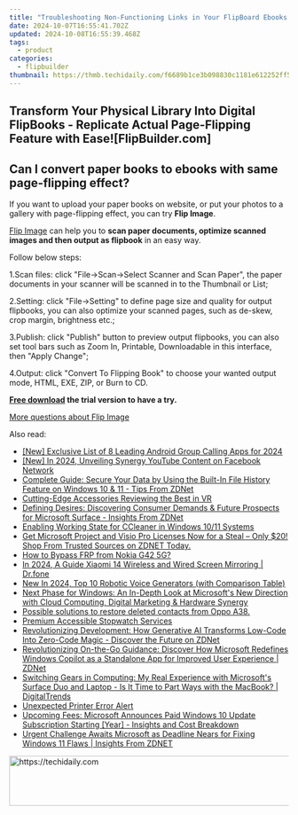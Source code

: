 ```yaml
---
title: "Troubleshooting Non-Functioning Links in Your FlipBoard Ebooks: Tips & Solutions"
date: 2024-10-07T16:55:41.702Z
updated: 2024-10-08T16:55:39.468Z
tags:
  - product
categories:
  - flipbuilder
thumbnail: https://thmb.techidaily.com/f6689b1ce3b098830c1181e612252ff5b928460b4d7d4122dbd300e015bd5d6c.jpg
---
```


## Transform Your Physical Library Into Digital FlipBooks - Replicate Actual Page-Flipping Feature with Ease![FlipBuilder.com]

## Can I convert paper books to ebooks with same page-flipping effect?

If you want to upload your paper books on website, or put your photos to a gallery with page-flipping effect, you can try **Flip Image**. 

[Flip Image](https://tools.techidaily.com/flipbuilder/products/) can help you to **scan paper documents, optimize scanned images and then output as flipbook** in an easy way.

Follow below steps:

1.Scan files: click "File->Scan->Select Scanner and Scan Paper", the paper documents in your scanner will be scanned in to the Thumbnail or List;

2.Setting: click "File->Setting" to define page size and quality for output flipbooks, you can also optimize your scanned pages, such as de-skew, crop margin, brightness etc.;

3.Publish: click "Publish" button to preview output flipbooks, you can also set tool bars such as Zoom In, Printable, Downloadable in this interface, then "Apply Change";

4.Output: click "Convert To Flipping Book" to choose your wanted output mode, HTML, EXE, ZIP, or Burn to CD.

**[Free download](https://tools.techidaily.com/flipbuilder/products/) the trial version to have a try.** 

[More questions about Flip Image](https://tools.techidaily.com/flipbuilder/products/)

<ins class="adsbygoogle"
     style="display:block"
     data-ad-format="autorelaxed"
     data-ad-client="ca-pub-7571918770474297"
     data-ad-slot="1223367746"></ins>

<ins class="adsbygoogle"
     style="display:block"
     data-ad-client="ca-pub-7571918770474297"
     data-ad-slot="8358498916"
     data-ad-format="auto"
     data-full-width-responsive="true"></ins>

<span class="atpl-alsoreadstyle">Also read:</span>
<div><ul>
<li><a href="https://screen-video-capture.techidaily.com/new-exclusive-list-of-8-leading-android-group-calling-apps-for-2024/"><u>[New] Exclusive List of 8 Leading Android Group Calling Apps for 2024</u></a></li>
<li><a href="https://facebook-videos.techidaily.com/new-in-2024-unveiling-synergy-youtube-content-on-facebook-network/"><u>[New] In 2024, Unveiling Synergy YouTube Content on Facebook Network</u></a></li>
<li><a href="https://win-deluxe.techidaily.com/complete-guide-secure-your-data-by-using-the-built-in-file-history-feature-on-windows-10-and-11-tips-from-zdnet/"><u>Complete Guide: Secure Your Data by Using the Built-In File History Feature on Windows 10 & 11 - Tips From ZDNet</u></a></li>
<li><a href="https://fox-hovers.techidaily.com/cutting-edge-accessories-reviewing-the-best-in-vr/"><u>Cutting-Edge Accessories Reviewing the Best in VR</u></a></li>
<li><a href="https://win-deluxe.techidaily.com/defining-desires-discovering-consumer-demands-and-future-prospects-for-microsoft-surface-insights-from-zdnet/"><u>Defining Desires: Discovering Consumer Demands & Future Prospects for Microsoft Surface - Insights From ZDNet</u></a></li>
<li><a href="https://win11.techidaily.com/enabling-working-state-for-ccleaner-in-windows-1011-systems/"><u>Enabling Working State for CCleaner in Windows 10/11 Systems</u></a></li>
<li><a href="https://win-deluxe.techidaily.com/get-microsoft-project-and-visio-pro-licenses-now-for-a-steal-only-20-shop-from-trusted-sources-on-zdnet-today/"><u>Get Microsoft Project and Visio Pro Licenses Now for a Steal – Only $20! Shop From Trusted Sources on ZDNET Today.</u></a></li>
<li><a href="https://android-frp.techidaily.com/how-to-bypass-frp-from-nokia-g42-5g-by-drfone-android/"><u>How to Bypass FRP from Nokia G42 5G?</u></a></li>
<li><a href="https://screen-mirror.techidaily.com/in-2024-a-guide-xiaomi-14-wireless-and-wired-screen-mirroring-drfone-by-drfone-android/"><u>In 2024, A Guide Xiaomi 14 Wireless and Wired Screen Mirroring | Dr.fone</u></a></li>
<li><a href="https://ai-voice.techidaily.com/new-in-2024-top-10-robotic-voice-generators-with-comparison-table/"><u>New In 2024, Top 10 Robotic Voice Generators (with Comparison Table)</u></a></li>
<li><a href="https://win-deluxe.techidaily.com/next-phase-for-windows-an-in-depth-look-at-microsofts-new-direction-with-cloud-computing-digital-marketing-and-hardware-synergy/"><u>Next Phase for Windows: An In-Depth Look at Microsoft's New Direction with Cloud Computing, Digital Marketing & Hardware Synergy</u></a></li>
<li><a href="https://review-topics.techidaily.com/possible-solutions-to-restore-deleted-contacts-from-oppo-a38-by-fonelab-android-recover-contacts/"><u>Possible solutions to restore deleted contacts from Oppo A38.</u></a></li>
<li><a href="https://extra-resources.techidaily.com/premium-accessible-stopwatch-services/"><u>Premium Accessible Stopwatch Services</u></a></li>
<li><a href="https://win-deluxe.techidaily.com/revolutionizing-development-how-generative-ai-transforms-low-code-into-zero-code-magic-discover-the-future-on-zdnet/"><u>Revolutionizing Development: How Generative AI Transforms Low-Code Into Zero-Code Magic - Discover the Future on ZDNet</u></a></li>
<li><a href="https://win-deluxe.techidaily.com/revolutionizing-on-the-go-guidance-discover-how-microsoft-redefines-windows-copilot-as-a-standalone-app-for-improved-user-experience-zdnet/"><u>Revolutionizing On-the-Go Guidance: Discover How Microsoft Redefines Windows Copilot as a Standalone App for Improved User Experience | ZDNet</u></a></li>
<li><a href="https://win-deluxe.techidaily.com/switching-gears-in-computing-my-real-experience-with-microsofts-surface-duo-and-laptop-is-it-time-to-part-ways-with-the-macbook-digitaltrends/"><u>Switching Gears in Computing: My Real Experience with Microsoft's Surface Duo and Laptop - Is It Time to Part Ways with the MacBook? | DigitalTrends</u></a></li>
<li><a href="https://printer-issues.techidaily.com/unexpected-printer-error-alert/"><u>Unexpected Printer Error Alert</u></a></li>
<li><a href="https://win-deluxe.techidaily.com/upcoming-fees-microsoft-announces-paid-windows-10-update-subscription-starting-year-insights-and-cost-breakdown/"><u>Upcoming Fees: Microsoft Announces Paid Windows 10 Update Subscription Starting [Year] - Insights and Cost Breakdown</u></a></li>
<li><a href="https://win-deluxe.techidaily.com/urgent-challenge-awaits-microsoft-as-deadline-nears-for-fixing-windows-11-flaws-insights-from-zdnet/"><u>Urgent Challenge Awaits Microsoft as Deadline Nears for Fixing Windows 11 Flaws | Insights From ZDNET</u></a></li>
</ul></div>

<!-- affiliate ads begin -->
<a href="https://ephamedtechinc.pxf.io/c/5597632/2137202/26400" target="_top" id="2137202">
  <img src="//a.impactradius-go.com/display-ad/26400-2137202" border="0" alt="https://techidaily.com" width="728" height="90"/>
</a>
<img height="0" width="0" src="https://ephamedtechinc.pxf.io/i/5597632/2137202/26400" style="position:absolute;visibility:hidden;" border="0" />
<!-- affiliate ads end -->

